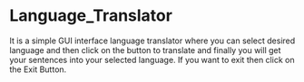 # Language_Translator
It is a simple GUI interface language translator where you can select desired language and then click on the button to translate and finally you will get your sentences into your selected language.
If you want to exit then click on the Exit Button.
